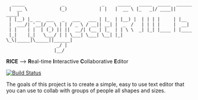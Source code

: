 ``` 
  _____              _              _     _____   _____  _____  ______ 
 |  __ \            (_)            | |   |  __ \ |_   _|/ ____||  ____|
 | |__) |_ __  ___   _   ___   ___ | |_  | |__) |  | | | |     | |__   
 |  ___/| '__|/ _ \ | | / _ \ / __|| __| |  _  /   | | | |     |  __|  
 | |    | |  | (_) || ||  __/| (__ | |_  | | \ \  _| |_| |____ | |____ 
 |_|    |_|   \___/ | | \___| \___| \__| |_|  \_\|_____|\_____||______|
                   _/ |                                                
                  |__/                                                                                      
```

**RICE** --> **R**eal-time **I**nteractive **C**ollaborative **E**ditor

[![Build Status](https://travis-ci.com/dadler64/ProjectRICE.svg?token=iLzw4jqwhN8JiwADrxij&branch=master)](https://travis-ci.com/dadler64/ProjectRICE)

The goals of this project is to create a simple, easy to use text editor that you can use to collab with groups of people all shapes and sizes.
